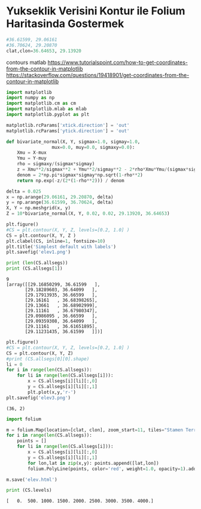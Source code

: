 # Yukseklik Verisini Kontur ile Folium Haritasinda Gostermek


```python
#36.61599, 29.06161
#36.70624, 29.20870
clat,clon=36.64653, 29.13920
```


contours matlab
https://www.tutorialspoint.com/how-to-get-coordinates-from-the-contour-in-matplotlib
https://stackoverflow.com/questions/19418901/get-coordinates-from-the-contour-in-matplotlib


```python
import matplotlib
import numpy as np
import matplotlib.cm as cm
import matplotlib.mlab as mlab
import matplotlib.pyplot as plt

matplotlib.rcParams['xtick.direction'] = 'out'
matplotlib.rcParams['ytick.direction'] = 'out'

def bivariate_normal(X, Y, sigmax=1.0, sigmay=1.0,
                 mux=0.0, muy=0.0, sigmaxy=0.0):
    Xmu = X-mux
    Ymu = Y-muy
    rho = sigmaxy/(sigmax*sigmay)
    z = Xmu**2/sigmax**2 + Ymu**2/sigmay**2 - 2*rho*Xmu*Ymu/(sigmax*sigmay)
    denom = 2*np.pi*sigmax*sigmay*np.sqrt(1-rho**2)
    return np.exp(-z/(2*(1-rho**2))) / denom

delta = 0.025
x = np.arange(29.06161, 29.20870, delta)
y = np.arange(36.61599, 36.70624, delta)
X, Y = np.meshgrid(x, y)
Z = 10*bivariate_normal(X, Y, 0.02, 0.02, 29.13920, 36.64653)

plt.figure()
#CS = plt.contour(X, Y, Z, levels=[0.2, 1.0] )
CS = plt.contour(X, Y, Z )
plt.clabel(CS, inline=1, fontsize=10)
plt.title('Simplest default with labels')
plt.savefig('elev1.png')
```

```python
print (len(CS.allsegs))
print (CS.allsegs[1])
```

```text
9
[array([[29.16850299, 36.61599   ],
       [29.18289603, 36.64099   ],
       [29.17913935, 36.66599   ],
       [29.16161   , 36.68398265],
       [29.13661   , 36.68902999],
       [29.11161   , 36.67980347],
       [29.0986095 , 36.66599   ],
       [29.09359308, 36.64099   ],
       [29.11161   , 36.61651895],
       [29.11231435, 36.61599   ]])]
```


```python
plt.figure()
#CS = plt.contour(X, Y, Z, levels=[0.2, 1.0] )
CS = plt.contour(X, Y, Z)
#print (CS.allsegs[0][0].shape)
li = 0
for i in range(len(CS.allsegs)):
    for li in range(len(CS.allsegs[i])):
        x = CS.allsegs[i][li][:,0]
        y = CS.allsegs[i][li][:,1]
        plt.plot(x,y,'r-')
plt.savefig('elev3.png')
```

```text
(36, 2)
```

```python
import folium

m = folium.Map(location=[clat, clon], zoom_start=11, tiles="Stamen Terrain")
for i in range(len(CS.allsegs)):
    points = []
    for li in range(len(CS.allsegs[i])):
        x = CS.allsegs[i][li][:,0]
        y = CS.allsegs[i][li][:,1]
        for lon,lat in zip(x,y): points.append([lat,lon])
        folium.PolyLine(points, color='red', weight=1.0, opacity=1).add_to(m)

m.save('elev.html')
```

```python
print (CS.levels)
```

```text
[   0.  500. 1000. 1500. 2000. 2500. 3000. 3500. 4000.]
```
















